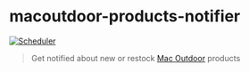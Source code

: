 # macoutdoor-products-notifier

[![Scheduler](https://github.com/sugarshin/macoutdoor-products-notifier/actions/workflows/schedule.yml/badge.svg)](https://github.com/sugarshin/macoutdoor-products-notifier/actions/workflows/schedule.yml)

> Get notified about new or restock [Mac Outdoor](https://www.macoutdoorjapan.info/) products
